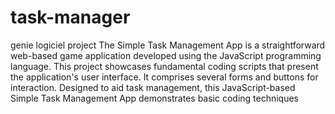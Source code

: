 # task-manager
genie logiciel project 
The Simple Task Management App is a straightforward web-based game application developed using the JavaScript programming language. This project showcases fundamental coding scripts that present the application's user interface. It comprises several forms and buttons for interaction. Designed to aid task management, this JavaScript-based Simple Task Management App demonstrates basic coding techniques
